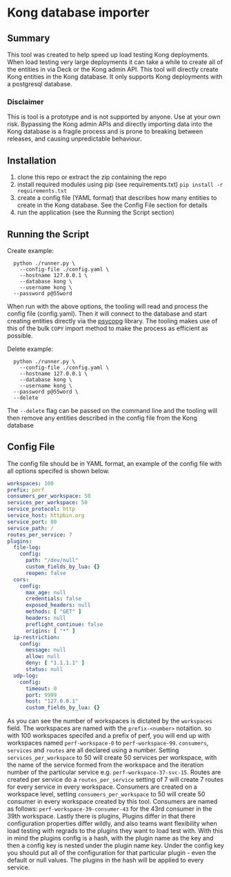 # Kong database importer

## Summary

This tool was created to help speed up load testing Kong deployments. When
load testing very large deployments it can take a while to create all of the
entities in via Deck or the Kong admin API. This tool will directly create
Kong entities in the Kong database. It only supports Kong deployments 
with a postgresql database.

### Disclaimer

This is tool is a prototype and is not supported by anyone. Use at your own
risk. Bypassing the Kong admin APIs and directly importing data into the
Kong database is a fragile process and is prone to breaking between releases,
and causing unpredictable behaviour.

## Installation

1. clone this repo or extract the zip containing the repo
2. install required modules using pip (see requirements.txt) 
   `pip install -r requirements.txt`
3. create a config file (YAML format) that describes how many entities to
   create in the Kong database. See the Config File section for details
3. run the application (see the Running the Script section)

## Running the Script

Create example:
```
  python ./runner.py \
	--config-file ./config.yaml \
	--hostname 127.0.0.1 \
	--database kong \
	--username kong \
  --password p@55word
```

When run with the above options, the tooling will read and process the config
file (config.yaml). Then it will connect to the database and start creating
entities directly via the [psycopg](https://www.psycopg.org/) library.
The tooling makes use of this of the bulk `COPY` import method to make the
process as efficient as possible.

Delete example:
```
  python ./runner.py \
	--config-file ./config.yaml \
	--hostname 127.0.0.1 \
	--database kong \
	--username kong \
  --password p@55word \
  --delete
```

The `--delete` flag can be passed on the command line and the tooling will
then remove any entities described in the config file from the Kong database


## Config File

The config file should be in YAML format, an example of the config file with
all options specifed is shown below.

```yaml
workspaces: 100
prefix: perf
consumers_per_workspace: 50
services_per_workspace: 50
service_protocol: http
service_host: httpbin.org
service_port: 80
service_path: /
routes_per_service: 7
plugins:
  file-log:
    config:
      path: "/dev/null"
      custom_fields_by_lua: {}
      reopen: false
  cors:
    config:
      max_age: null
      credentials: false
      exposed_headers: null
      methods: [ "GET" ]
      headers: null
      preflight_continue: false
      origins: [ "*" ]
  ip-restriction:
    config:
      message: null
      allow: null
      deny: [ "1.1.1.1" ]
      status: null
  udp-log:
    config:
      timeout: 0
      port: 9999
      host: "127.0.0.1"
      custom_fields_by_lua: {}

```

As you can see the number of workspaces is dictated by the `workspaces` field.
The workspaces are named with the `prefix-<number>` notaition. so with 100
workspaces specifed and a prefix of perf, you will end up with workspaces 
named `perf-workspace-0` to `perf-workspace-99`. `consumers`, `services` and
`routes` are all declared using a number. Setting `services_per_workspace`
to 50 will create 50 services per workspace, with the name of the service formed
from the workspace and the iteration number of the particular service
e.g. `perf-workspace-37-svc-15`. Routes are created per service do a `routes_per_service`
setting of 7 will create 7 routes for every service in every workspace.
Consumers are created on a workspace level, setting `consumers_per_workspace` to
50 will create 50 consumer in every workspace created by this tool. Consumers are
named as follows: `perf-workspace-39-consumer-43` for the 43rd consumer in the 39th
workspace. Lastly there is plugins, Plugins differ in that there configuration
properties differ wildly, and also teams want flexibility when load testing with
regrads to the plugins they want to load test with. With this in mind the plugins
config is a hash, with the plugin name as the key and then a config key is nested
under the plugin name key. Under the config key you should put all of the configuration
for that particular plugin - even the default or null values. The plugins in the hash
will be applied to every service.
